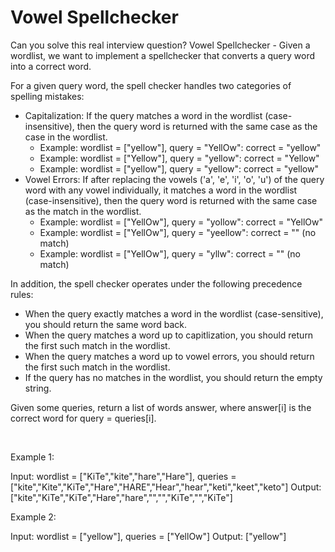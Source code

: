 # Vowel Spellchecker

Can you solve this real interview question? Vowel Spellchecker - Given a wordlist, we want to implement a spellchecker that converts a query word into a correct word.

For a given query word, the spell checker handles two categories of spelling mistakes:

 * Capitalization: If the query matches a word in the wordlist (case-insensitive), then the query word is returned with the same case as the case in the wordlist.
   * Example: wordlist = ["yellow"], query = "YellOw": correct = "yellow"
   * Example: wordlist = ["Yellow"], query = "yellow": correct = "Yellow"
   * Example: wordlist = ["yellow"], query = "yellow": correct = "yellow"
 * Vowel Errors: If after replacing the vowels ('a', 'e', 'i', 'o', 'u') of the query word with any vowel individually, it matches a word in the wordlist (case-insensitive), then the query word is returned with the same case as the match in the wordlist.
   * Example: wordlist = ["YellOw"], query = "yollow": correct = "YellOw"
   * Example: wordlist = ["YellOw"], query = "yeellow": correct = "" (no match)
   * Example: wordlist = ["YellOw"], query = "yllw": correct = "" (no match)

In addition, the spell checker operates under the following precedence rules:

 * When the query exactly matches a word in the wordlist (case-sensitive), you should return the same word back.
 * When the query matches a word up to capitlization, you should return the first such match in the wordlist.
 * When the query matches a word up to vowel errors, you should return the first such match in the wordlist.
 * If the query has no matches in the wordlist, you should return the empty string.

Given some queries, return a list of words answer, where answer[i] is the correct word for query = queries[i].

 

Example 1:

Input: wordlist = ["KiTe","kite","hare","Hare"], queries = ["kite","Kite","KiTe","Hare","HARE","Hear","hear","keti","keet","keto"]
Output: ["kite","KiTe","KiTe","Hare","hare","","","KiTe","","KiTe"]


Example 2:

Input: wordlist = ["yellow"], queries = ["YellOw"]
Output: ["yellow"]
